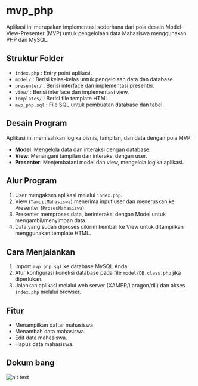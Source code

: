 # mvp_php

Aplikasi ini merupakan implementasi sederhana dari pola desain Model-View-Presenter (MVP) untuk pengelolaan data Mahasiswa menggunakan PHP dan MySQL.

## Struktur Folder

- `index.php` : Entry point aplikasi.
- `model/` : Berisi kelas-kelas untuk pengelolaan data dan database.
- `presenter/` : Berisi interface dan implementasi presenter.
- `view/` : Berisi interface dan implementasi view.
- `templates/` : Berisi file template HTML.
- `mvp_php.sql` : File SQL untuk pembuatan database dan tabel.

## Desain Program

Aplikasi ini memisahkan logika bisnis, tampilan, dan data dengan pola MVP:
- **Model**: Mengelola data dan interaksi dengan database.
- **View**: Menangani tampilan dan interaksi dengan user.
- **Presenter**: Menjembatani model dan view, mengelola logika aplikasi.

## Alur Program

1. User mengakses aplikasi melalui `index.php`.
2. View (`TampilMahasiswa`) menerima input user dan meneruskan ke Presenter (`ProsesMahasiswa`).
3. Presenter memproses data, berinteraksi dengan Model untuk mengambil/menyimpan data.
4. Data yang sudah diproses dikirim kembali ke View untuk ditampilkan menggunakan template HTML.

## Cara Menjalankan

1. Import `mvp_php.sql` ke database MySQL Anda.
2. Atur konfigurasi koneksi database pada file `model/DB.class.php` jika diperlukan.
3. Jalankan aplikasi melalui web server (XAMPP/Laragon/dll) dan akses `index.php` melalui browser.

## Fitur
- Menampilkan daftar mahasiswa.
- Menambah data mahasiswa.
- Edit data mahasiswa.
- Hapus data mahasiswa.

## Dokum bang
![alt text](<screen record/Mahasiswa and 8 more pages - Profile 1 - Microsoft_ Edge 2025-05-10 14-54-25 (1).gif>)